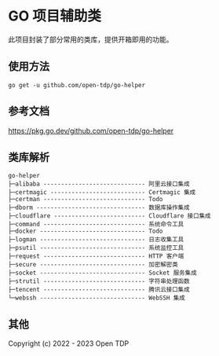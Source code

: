 # GO 项目辅助类

此项目封装了部分常用的类库，提供开箱即用的功能。

## 使用方法

```shell
go get -u github.com/open-tdp/go-helper
```

## 参考文档

https://pkg.go.dev/github.com/open-tdp/go-helper

## 类库解析

```shell
go-helper
├─alibaba ----------------------------- 阿里云接口集成
├─certmagic --------------------------- Certmagic 集成
├─certman ----------------------------- Todo
├─dborm ------------------------------- 数据库操作集成
├─cloudflare -------------------------- Cloudflare 接口集成
├─command ----------------------------- 系统命令工具
├─docker ------------------------------ Todo
├─logman ------------------------------ 日志收集工具
├─psutil ------------------------------ 系统监控工具
├─request ----------------------------- HTTP 客户端
├─secure ------------------------------ 加密解密类
├─socket ------------------------------ Socket 服务集成
├─strutil ----------------------------- 字符串处理函数
├─tencent ----------------------------- 腾讯云接口集成
└─webssh ------------------------------ WebSSH 集成
```

## 其他

Copyright (c) 2022 - 2023 Open TDP
